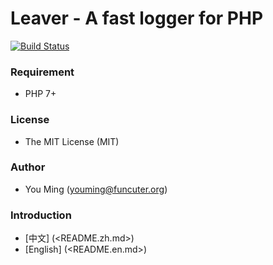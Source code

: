 # Leaver - A fast logger for PHP
[![Build Status](https://secure.travis-ci.org/funcuter/leaver.png)](https://travis-ci.org/funcuter/leaver)

### Requirement
- PHP 7+

### License
- The MIT License (MIT)

### Author
- You Ming (youming@funcuter.org)

### Introduction
- [中文] (<README.zh.md>)
- [English] (<README.en.md>)
